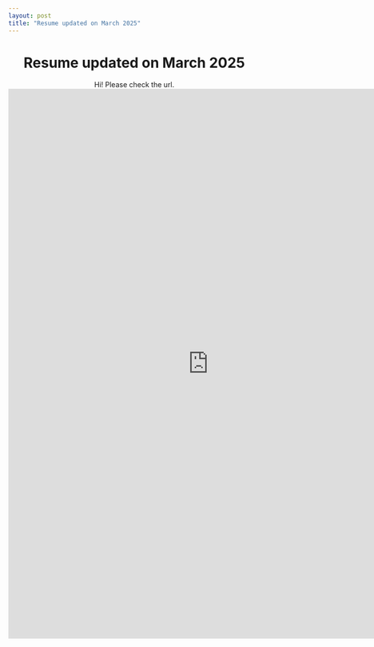```yaml
---
layout: post
title: "Resume updated on March 2025"
---
```


# <center> Resume updated on March 2025 </center>

<center>Hi! Please check the url.</center>

<center>
  <embed src="https://github.com/jlee400/jlee400.github.io/blob/master/assets/JuhyunResumeinLaTex.pdf" width="800px" height="1100px" />
</center>
